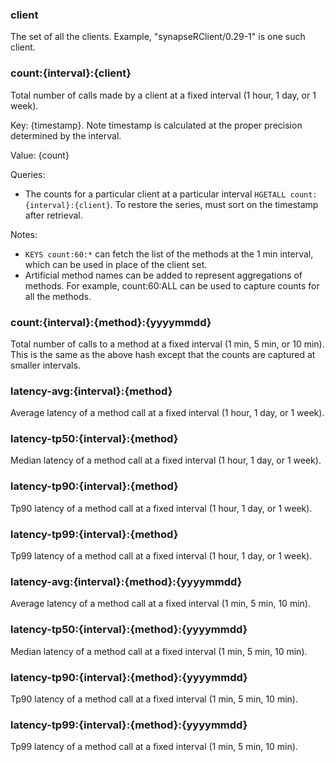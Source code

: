 ### client ###

The set of all the clients. Example, "synapseRClient/0.29-1" is one such client.

### count:{interval}:{client} ###

Total number of calls made by a client at a fixed interval (1 hour, 1 day, or 1 week).

Key: {timestamp}. Note timestamp is calculated at the proper precision determined by the interval. 

Value: {count}

Queries:

* The counts for a particular client at a particular interval `HGETALL count:{interval}:{client}`. To restore the series, must sort on the timestamp after retrieval.

Notes:

* `KEYS count:60:*` can fetch the list of the methods at the 1 min interval, which can be used in place of the client set.
* Artificial method names can be added to represent aggregations of methods. For example, count:60:ALL can be used to capture counts for all the methods.

### count:{interval}:{method}:{yyyymmdd} ###

Total number of calls to a method at a fixed interval (1 min, 5 min, or 10 min). This is the same as the above hash except that the counts are captured at smaller intervals.

### latency-avg:{interval}:{method} ###

Average latency of a method call at a fixed interval (1 hour, 1 day, or 1 week).

### latency-tp50:{interval}:{method} ###

Median latency of a method call at a fixed interval (1 hour, 1 day, or 1 week).

### latency-tp90:{interval}:{method} ###

Tp90 latency of a method call at a fixed interval (1 hour, 1 day, or 1 week).

### latency-tp99:{interval}:{method} ###

Tp99 latency of a method call at a fixed interval (1 hour, 1 day, or 1 week).

### latency-avg:{interval}:{method}:{yyyymmdd} ###

Average latency of a method call at a fixed interval (1 min, 5 min, 10 min).

### latency-tp50:{interval}:{method}:{yyyymmdd} ###

Median latency of a method call at a fixed interval (1 min, 5 min, 10 min).

### latency-tp90:{interval}:{method}:{yyyymmdd} ###

Tp90 latency of a method call at a fixed interval (1 min, 5 min, 10 min).

### latency-tp99:{interval}:{method}:{yyyymmdd} ###

Tp99 latency of a method call at a fixed interval (1 min, 5 min, 10 min).
